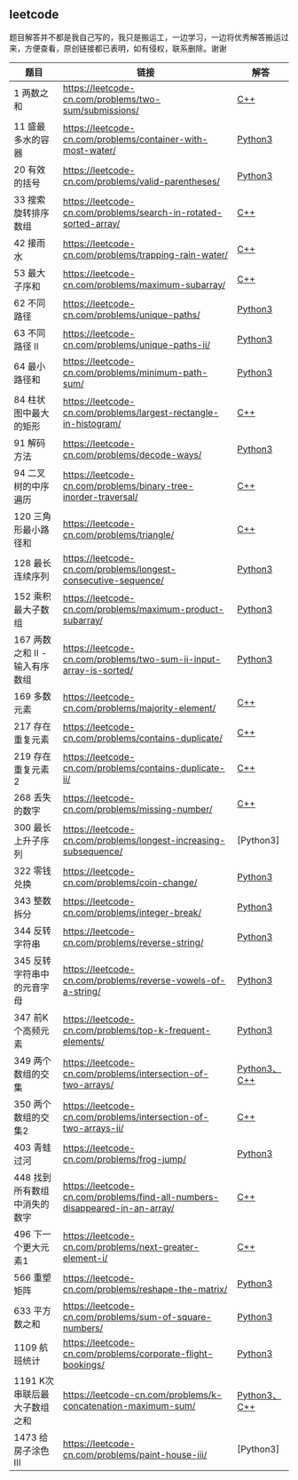 ## leetcode

题目解答并不都是我自己写的，我只是搬运工，一边学习，一边将优秀解答搬运过来，方便查看，原创链接都已表明，如有侵权，联系删除。谢谢





题目 | 链接 | 解答
---- | ---- | ----
1 两数之和 | https://leetcode-cn.com/problems/two-sum/submissions/ | [C++](https://github.com/GoodDayUp/Leetcode/blob/master/leetcode/1%20%E4%B8%A4%E6%95%B0%E4%B9%8B%E5%92%8C.md)
11 盛最多水的容器 | https://leetcode-cn.com/problems/container-with-most-water/ | [Python3](https://github.com/learningdayup/Leetcode-python/blob/master/leetcode/11%20%E7%9B%9B%E6%9C%80%E5%A4%9A%E6%B0%B4%E7%9A%84%E5%AE%B9%E5%99%A8.md)
20 有效的括号 | https://leetcode-cn.com/problems/valid-parentheses/ | [Python3](https://github.com/GoodDayUp/Leetcode/blob/master/leetcode/20%20%E6%9C%89%E6%95%88%E7%9A%84%E6%8B%AC%E5%8F%B7.md)
33 搜索旋转排序数组 | https://leetcode-cn.com/problems/search-in-rotated-sorted-array/ | [C++](https://github.com/GoodDayUp/Leetcode/blob/master/leetcode/33%20%E6%90%9C%E7%B4%A2%E6%97%8B%E8%BD%AC%E6%8E%92%E5%BA%8F%E6%95%B0%E7%BB%84.md)
42 接雨水 | https://leetcode-cn.com/problems/trapping-rain-water/ | [C++](https://github.com/GoodDayUp/Leetcode/blob/master/leetcode/42%20%E6%8E%A5%E9%9B%A8%E6%B0%B4.md)
53 最大子序和 | https://leetcode-cn.com/problems/maximum-subarray/ | [C++](https://github.com/GoodDayUp/Leetcode/blob/master/leetcode/53%20%E6%9C%80%E5%A4%A7%E5%AD%90%E5%BA%8F%E5%92%8C.md)
62 不同路径 | https://leetcode-cn.com/problems/unique-paths/ | [Python3](https://github.com/learningdayup/Leetcode-python/blob/master/leetcode/62%20%E4%B8%8D%E5%90%8C%E8%B7%AF%E5%BE%84.md)
63 不同路径 II | https://leetcode-cn.com/problems/unique-paths-ii/ | [Python3](https://github.com/learningdayup/Leetcode-python/blob/master/leetcode/63%20%E4%B8%8D%E5%90%8C%E8%B7%AF%E5%BE%84%20II.md)
64 最小路径和 | https://leetcode-cn.com/problems/minimum-path-sum/ | [Python3](https://github.com/learningdayup/Leetcode-python/blob/master/leetcode/64%20%E6%9C%80%E5%B0%8F%E8%B7%AF%E5%BE%84%E5%92%8C.md)
84 柱状图中最大的矩形 | https://leetcode-cn.com/problems/largest-rectangle-in-histogram/ | [C++](https://github.com/GoodDayUp/Leetcode/blob/master/leetcode/84%20%E6%9F%B1%E7%8A%B6%E5%9B%BE%E4%B8%AD%E6%9C%80%E5%A4%A7%E7%9A%84%E7%9F%A9%E5%BD%A2.md)
91 解码方法 | https://leetcode-cn.com/problems/decode-ways/ | [Python3](https://github.com/learningdayup/Leetcode-python/blob/master/leetcode/91%20%E8%A7%A3%E7%A0%81%E6%96%B9%E6%B3%95.md)
94 二叉树的中序遍历 | https://leetcode-cn.com/problems/binary-tree-inorder-traversal/ | [C++](https://github.com/GoodDayUp/Leetcode/blob/master/leetcode/94%20%E4%BA%8C%E5%8F%89%E6%A0%91%E7%9A%84%E4%B8%AD%E5%BA%8F%E9%81%8D%E5%8E%86.md)
120 三角形最小路径和 | https://leetcode-cn.com/problems/triangle/ | [C++](https://github.com/GoodDayUp/Leetcode/blob/master/leetcode/120%20%E4%B8%89%E8%A7%92%E5%BD%A2%E6%9C%80%E5%B0%8F%E8%B7%AF%E5%BE%84%E5%92%8C.md)
128 最长连续序列 | https://leetcode-cn.com/problems/longest-consecutive-sequence/ | [Python3](https://github.com/learningdayup/Leetcode-python/blob/master/leetcode/128%20%E6%9C%80%E9%95%BF%E8%BF%9E%E7%BB%AD%E5%BA%8F%E5%88%97.md)
152 乘积最大子数组 | https://leetcode-cn.com/problems/maximum-product-subarray/ | [Python3](https://github.com/learningdayup/Leetcode-python/blob/master/leetcode/152%20%E4%B9%98%E7%A7%AF%E6%9C%80%E5%A4%A7%E5%AD%90%E6%95%B0%E7%BB%84.md)
167 两数之和 II - 输入有序数组 | https://leetcode-cn.com/problems/two-sum-ii-input-array-is-sorted/ | [Python3](https://github.com/learningdayup/Leetcode-python/blob/master/leetcode/11%20%E7%9B%9B%E6%9C%80%E5%A4%9A%E6%B0%B4%E7%9A%84%E5%AE%B9%E5%99%A8.md)
169 多数元素 | https://leetcode-cn.com/problems/majority-element/ | [C++](https://github.com/GoodDayUp/Leetcode/blob/master/leetcode/169%20%E5%A4%9A%E6%95%B0%E5%85%83%E7%B4%A0.md)
217 存在重复元素 | https://leetcode-cn.com/problems/contains-duplicate/ | [C++](https://github.com/GoodDayUp/Leetcode/blob/master/leetcode/217%20%E5%AD%98%E5%9C%A8%E9%87%8D%E5%A4%8D%E5%85%83%E7%B4%A0.md)
219 存在重复元素2 | https://leetcode-cn.com/problems/contains-duplicate-ii/ |[C++](https://github.com/GoodDayUp/Leetcode/blob/master/leetcode/219%20%E5%AD%98%E5%9C%A8%E9%87%8D%E5%A4%8D%E5%85%83%E7%B4%A02.md)
268 丢失的数字 | https://leetcode-cn.com/problems/missing-number/ | [C++](https://github.com/GoodDayUp/Leetcode/blob/master/leetcode/268%20%E4%B8%A2%E5%A4%B1%E7%9A%84%E6%95%B0%E5%AD%97.md)
300 最长上升子序列 | https://leetcode-cn.com/problems/longest-increasing-subsequence/ | [Python3]
322 零钱兑换 | https://leetcode-cn.com/problems/coin-change/ | [Python3](https://github.com/learningdayup/Leetcode-python/blob/master/leetcode/322%20%E9%9B%B6%E9%92%B1%E5%85%91%E6%8D%A2.md)
343 整数拆分 | https://leetcode-cn.com/problems/integer-break/ | [Python3](https://github.com/learningdayup/Leetcode-python/blob/master/leetcode/343%20%E6%95%B4%E6%95%B0%E6%8B%86%E5%88%86.md)
344 反转字符串 | https://leetcode-cn.com/problems/reverse-string/ | [Python3](https://github.com/learningdayup/Leetcode-python/blob/master/leetcode/344%20%E5%8F%8D%E8%BD%AC%E5%AD%97%E7%AC%A6%E4%B8%B2.md)
345 反转字符串中的元音字母 | https://leetcode-cn.com/problems/reverse-vowels-of-a-string/ | [Python3](https://github.com/learningdayup/Leetcode-python/blob/master/leetcode/345%20%E5%8F%8D%E8%BD%AC%E5%AD%97%E7%AC%A6%E4%B8%B2%E4%B8%AD%E7%9A%84%E5%8E%9F%E5%9B%A0%E5%AD%97%E6%AF%8D.md)
347 前K个高频元素 | https://leetcode-cn.com/problems/top-k-frequent-elements/ | [Python3](https://github.com/learningdayup/Leetcode-python/blob/master/leetcode/347%20%E5%89%8DK%E4%B8%AA%E9%AB%98%E9%A2%91%E5%85%83%E7%B4%A0.md)
349 两个数组的交集 | https://leetcode-cn.com/problems/intersection-of-two-arrays/ | [Python3、C++](https://github.com/learningdayup/Leetcode-python/blob/master/leetcode/349%20%E4%B8%A4%E4%B8%AA%E6%95%B0%E7%BB%84%E7%9A%84%E4%BA%A4%E9%9B%86.md)
350 两个数组的交集2 | https://leetcode-cn.com/problems/intersection-of-two-arrays-ii/ | [C++](https://github.com/GoodDayUp/Leetcode/blob/master/leetcode/350%20%E4%B8%A4%E4%B8%AA%E6%95%B0%E7%BB%84%E7%9A%84%E4%BA%A4%E9%9B%862.md)
403 青蛙过河 | https://leetcode-cn.com/problems/frog-jump/ | [Python3](https://github.com/learningdayup/Leetcode-python/blob/master/leetcode/403%20%E9%9D%92%E8%9B%99%E8%BF%87%E6%B2%B3.md)
448 找到所有数组中消失的数字 | https://leetcode-cn.com/problems/find-all-numbers-disappeared-in-an-array/ | [C++](https://github.com/GoodDayUp/Leetcode/blob/master/leetcode/448%20%E6%89%BE%E5%88%B0%E6%89%80%E6%9C%89%E6%95%B0%E7%BB%84%E4%B8%AD%E6%B6%88%E5%A4%B1%E7%9A%84%E6%95%B0%E5%AD%97.md)
496 下一个更大元素1 | https://leetcode-cn.com/problems/next-greater-element-i/ | [C++](https://github.com/GoodDayUp/Leetcode/blob/master/leetcode/496%20%E4%B8%8B%E4%B8%80%E4%B8%AA%E6%9B%B4%E5%A4%A7%E5%85%83%E7%B4%A01.md)
566 重塑矩阵 | https://leetcode-cn.com/problems/reshape-the-matrix/ | [Python3](https://github.com/learningdayup/Leetcode-python/blob/master/leetcode/566%20%E9%87%8D%E5%A1%91%E7%9F%A9%E9%98%B5.md)
633 平方数之和 | https://leetcode-cn.com/problems/sum-of-square-numbers/ | [Python3](https://github.com/learningdayup/Leetcode-python/blob/master/leetcode/633%20%E5%B9%B3%E6%96%B9%E6%95%B0%E4%B9%8B%E5%92%8C.md)
1109 航班统计 | https://leetcode-cn.com/problems/corporate-flight-bookings/ | [Python3](https://github.com/GoodDayUp/Leetcode/blob/master/leetcode/1109%20%E8%88%AA%E7%8F%AD%E9%A2%84%E8%AE%A2%E7%BB%9F%E8%AE%A1.md)
1191 K次串联后最大子数组之和 | https://leetcode-cn.com/problems/k-concatenation-maximum-sum/ | [Python3、C++](https://github.com/GoodDayUp/Leetcode/blob/master/leetcode/1191.K%E6%AC%A1%E4%B8%B2%E8%81%94%E5%90%8E%E6%9C%80%E5%A4%A7%E5%AD%90%E6%95%B0%E7%BB%84%E4%B9%8B%E5%92%8C.md)
1473 给房子涂色 III | https://leetcode-cn.com/problems/paint-house-iii/ | [Python3]

